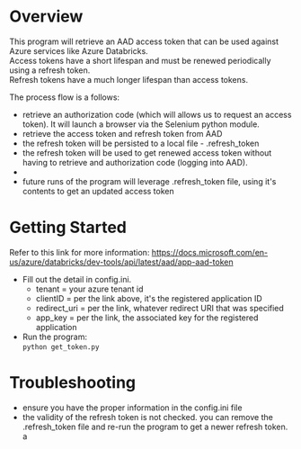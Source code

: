 # Overview

This program will retrieve an AAD access token that can be used against Azure services like Azure Databricks.  
Access tokens have a short lifespan and must be renewed periodically using a refresh token.    
Refresh tokens have a much longer lifespan than access tokens.

The process flow is a follows:
 * retrieve an authorization code (which will allows us to request an access token). It will launch a browser via the Selenium python module.
 * retrieve the access token and refresh token from AAD
 * the refresh token will be persisted to a local file - .refresh_token
 * the refresh token will be used to get renewed access token without having to retrieve and authorization code (logging into AAD).
 *
 * future runs of the program will leverage .refresh_token file, using it's contents to get an updated access token

# Getting Started  

Refer to this link for more information: https://docs.microsoft.com/en-us/azure/databricks/dev-tools/api/latest/aad/app-aad-token  
* Fill out the detail in config.ini.  
    * tenant = your azure tenant id
    * clientID = per the link above, it's the registered application ID
    * redirect_uri = per the link, whatever redirect URI that was specified
    * app_key = per the link, the associated key for the registered application
 * Run the program:   
    ``` python get_token.py ```
    
    
 # Troubleshooting
 * ensure you have the proper information in the config.ini file
 * the validity of the refresh token is not checked.  you can remove the .refresh_token file and re-run the program to get a newer refresh token.
 a
